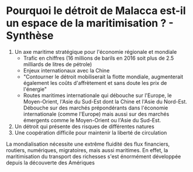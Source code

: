 
# Pourquoi le détroit de Malacca est-il un espace de la maritimisation ? - Synthèse 

1. Un axe maritime stratégique pour l'économie régionale et mondiale
	* Trafic en chiffres (16 millions de barils en 2016 soit plus de 2.5 milliards de litres de pétrole) 
	* Enjeux internationaux avec la Chine
	* "Contourner le détroit mobiliserait la flotte mondiale, augmenterait également les coûts d'affrètement et sans doute les prix de l'énergie"
	* Routes maritimes internationale qui débouche sur l'Europe, le Moyen-Orient, l'Asie du Sud-Est dont la Chine et l'Asie du Nord-Est. Débouche sur des marchés prépondérants dans l'économie internationale (comme l'Europe) mais aussi sur des marchés émergents comme le Moyen-Orient ou l'Asie du Sud-Est. 
2. Un détroit qui présente des risques de différentes natures
3. Une coopération difficile pour maintenir la liberté de circulation

La mondialisation nécessite une extrême fluidité des flux financiers, routiers, numériques, migratoires, mais aussi maritimes. En effet, la maritimisation du transport des richesses s'est énormément développée depuis la découverte des Amériques  
<!--stackedit_data:
eyJoaXN0b3J5IjpbLTM4NDE2NzM5OCwxNDU2OTgyNjI1LDE3OD
EzNzY5OTksNDE1NjM2NTIwLC0xNDY2NzQwMTEyLDk5Mjc0NTg3
Ml19
-->